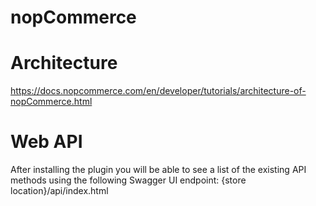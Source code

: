 # nopCommerce


# Architecture 

https://docs.nopcommerce.com/en/developer/tutorials/architecture-of-nopCommerce.html

# Web API 

After installing the plugin you will be able to see a list of the existing API methods using the following Swagger UI endpoint: {store location}/api/index.html